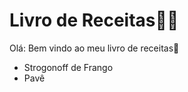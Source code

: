 # Livro de Receitas:man_cook:

Olá: Bem vindo ao meu livro de receitas:wave:

- Strogonoff de Frango
- Pavê

